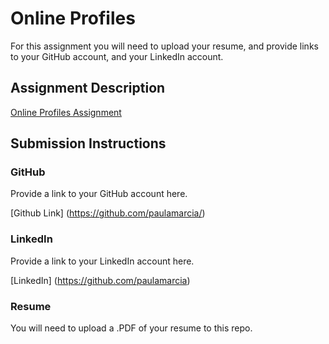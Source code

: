 # Online Profiles
For this assignment you will need to upload your resume, and provide links to your GitHub account, and your LinkedIn account.

## Assignment Description
[Online Profiles Assignment](https://education.launchcode.org/liftoff/assignments/online-profiles/)

## Submission Instructions

### GitHub
Provide a link to your GitHub account here.

[Github Link] (https://github.com/paulamarcia/)

### LinkedIn
Provide a link to your LinkedIn account here.

[LinkedIn] (https://github.com/paulamarcia)

### Resume
You will need to upload a .PDF of your resume to this repo.
